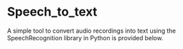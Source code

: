# Speech_to_text
A simple tool to convert audio recordings into text using the SpeechRecognition library in Python is provided below.

